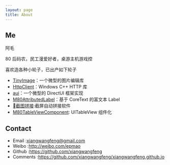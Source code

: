 ```yaml
---
layout: page
title: About
---
```


## Me


阿毛

80 后码农，民工漫爱好者，桌游主机游戏控

喜欢造各种小轮子，已出产如下轮子

* [TinyImage][1]：一个微型的图片编辑库
* [HttpClient][2]：Windows C++ HTTP 库 
* [aui][3]：一个微型的 DirectUI 框架实现
* [M80AttributedLabel][4]：基于 CoreText 的富文本 Label
* [截图拼接][5]:截屏自动拼接软件
* [M80TableViewComponent][6]: UITableView 组件化


## Contact


* Email 	:xiangwangfeng@gmail.com
* Weibo 	:http://weibo.com/epmao	
* Github	:https://github.com/xiangwangfeng
* Comments	:https://github.com/xiangwangfeng/xiangwangfeng.github.io

[1]:https://github.com/xiangwangfeng/tinyimage
[2]:https://github.com/xiangwangfeng/httpclient
[3]:https://github.com/xiangwangfeng/aui
[4]:https://github.com/xiangwangfeng/M80AttributedLabel
[5]:https://github.com/xiangwangfeng/M80ImageMerger
[6]:https://github.com/xiangwangfeng/M80TableViewComponent
